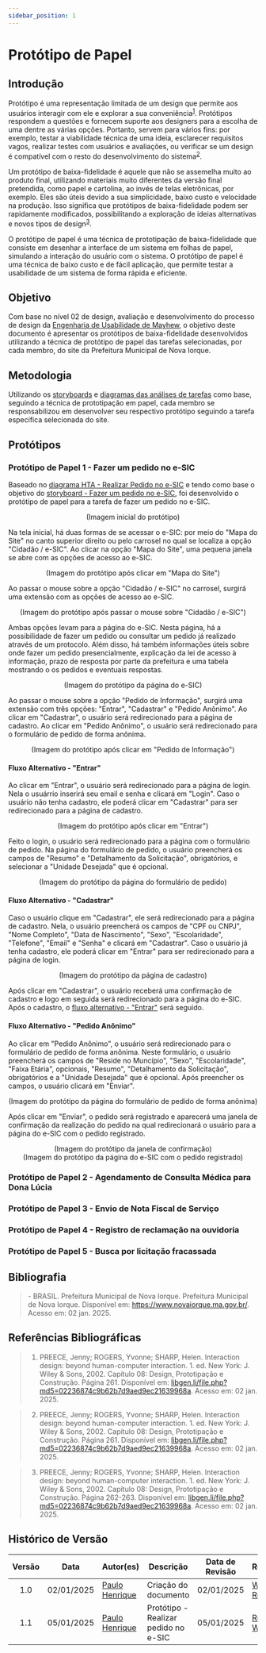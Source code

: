 ```yaml
---
sidebar_position: 1
---
```


# Protótipo de Papel

## Introdução

Protótipo é uma representação limitada de um design que permite aos usuários interagir com ele e explorar a sua conveniência<sup>[1](./prototipoDePapel.md#referências-bibliográficas)</sup>. Protótipos respondem a questões e fornecem suporte aos designers para a escolha de uma dentre as várias opções. Portanto, servem para vários fins: por exemplo, testar a viabilidade técnica de uma ideia, esclarecer requisitos vagos, realizar testes com usuários e avaliações, ou verificar se um design é compatível com o resto do desenvolvimento do sistema<sup>[2](./prototipoDePapel.md#referências-bibliográficas)</sup>.

Um protótipo de baixa-fidelidade é aquele que não se assemelha muito ao produto final, utilizando materiais muito diferentes da versão final pretendida, como papel e cartolina, ao invés de telas eletrônicas, por exemplo. Eles são úteis devido a sua simplicidade, baixo custo e velocidade na produção. Isso significa que protótipos de baixa-fidelidade podem ser rapidamente modificados, possibilitando a exploração de ideias alternativas e novos tipos de design<sup>[3](./prototipoDePapel.md#referências-bibliográficas)</sup>. 

O protótipo de papel é uma técnica de prototipação de baixa-fidelidade que consiste em desenhar a interface de um sistema em folhas de papel, simulando a interação do usuário com o sistema. O protótipo de papel é uma técnica de baixo custo e de fácil aplicação, que permite testar a usabilidade de um sistema de forma rápida e eficiente.

## Objetivo

Com base no nível 02 de design, avaliação e desenvolvimento do processo de design da [Engenharia de Usabilidade de Mayhew](../../planejamento/processosDeDesign.md#engenharia-de-usabilidade-de-mayhew), o objetivo deste documento é apresentar os protótipos de baixa-fidelidade desenvolvidos utilizando a técnica de protótipo de papel das tarefas selecionadas, por cada membro, do site da Prefeitura Municipal de Nova Iorque.

## Metodologia

Utilizando os [storyboards](../nivel01/Storyboard/storyboards.md) e [diagramas das análises de tarefas](../../analise-de-requisitos/analiseTarefas.md) como base, seguindo a técnica de prototipação em papel, cada membro se responsabilizou em desenvolver seu respectivo protótipo seguindo a tarefa específica selecionada do site.

## Protótipos

### Protótipo de Papel 1 - Fazer um pedido no e-SIC

Baseado no [diagrama HTA - Realizar Pedido no e-SIC](../../analise-de-requisitos/analiseTarefas.md#tarefa-01---realizar-pedido-no-e-sic) e tendo como base o objetivo do [storyboard - Fazer um pedido no e-SIC](../nivel01/Storyboard/storyboards.md#storyboard-1---fazer-um-pedido-no-e-sic), foi desenvolvido o protótipo de papel para a tarefa de fazer um pedido no e-SIC.

<center>
(Imagem inicial do protótipo)
</center>

Na tela inicial, há duas formas de se acessar o e-SIC: por meio do "Mapa do Site" no canto superior direito ou pelo carrosel no qual se localiza a opção "Cidadão / e-SIC". Ao clicar na opção "Mapa do Site", uma pequena janela se abre com as opções de acesso ao e-SIC. 

<center>
(Imagem do protótipo após clicar em "Mapa do Site")
</center>

Ao passar o mouse sobre a opção "Cidadão / e-SIC" no carrosel, surgirá uma extensão com as opções de acesso ao e-SIC.

<center>
(Imagem do protótipo após passar o mouse sobre "Cidadão / e-SIC")
</center>

Ambas opções levam para a página do e-SIC. Nesta página, há a possibilidade de fazer um pedido ou consultar um pedido já realizado através de um protocolo. Além disso, há também informações úteis sobre onde fazer um pedido presencialmente, explicação da lei de acesso à informação, prazo de resposta por parte da prefeitura e uma tabela mostrando o os pedidos e eventuais respostas.

<center>
(Imagem do protótipo da página do e-SIC)
</center>

Ao passar o mouse sobre a opção "Pedido de Informação", surgirá uma extensão com três opções: "Entrar", "Cadastrar" e "Pedido Anônimo". Ao clicar em "Cadastrar", o usuário será redirecionado para a página de cadastro. Ao clicar em "Pedido Anônimo", o usuário será redirecionado para o formulário de pedido de forma anônima.

<center>
(Imagem do protótipo após clicar em "Pedido de Informação")
</center>

#### Fluxo Alternativo - "Entrar"

Ao clicar em "Entrar", o usuário será redirecionado para a página de login. Nela o usuárrio inserirá seu email e senha e clicará em "Login". Caso o usuário não tenha cadastro, ele poderá clicar em "Cadastrar" para ser redirecionado para a página de cadastro.

<center>
(Imagem do protótipo após clicar em "Entrar")
</center>

Feito o login, o usuário será redirecionado para a página com o formulário de pedido. Na página do formulário de pedido, o usuário preencherá os campos de "Resumo" e "Detalhamento da Solicitação", obrigatórios, e selecionar a "Unidade Desejada" que é opcional.

<center>
(Imagem do protótipo da página do formulário de pedido)
</center>

#### Fluxo Alternativo - "Cadastrar"

Caso o usuário clique em "Cadastrar", ele será redirecionado para a página de cadastro. Nela, o usuário preencherá os campos de "CPF ou CNPJ", "Nome Completo", "Data de Nascimento", "Sexo", "Escolaridade", "Telefone", "Email" e "Senha" e clicará em "Cadastrar". Caso o usuário já tenha cadastro, ele poderá clicar em "Entrar" para ser redirecionado para a página de login.

<center>
(Imagem do protótipo da página de cadastro)
</center>

Após clicar em "Cadastrar", o usuário receberá uma confirmação de cadastro e logo em seguida será redirecionado para a página do e-SIC. Após o cadastro, o [fluxo alternativo - "Entrar"](#fluxo-alternativo---entrar) será seguido.

#### Fluxo Alternativo - "Pedido Anônimo"

Ao clicar em "Pedido Anônimo", o usuário será redirecionado para o formulário de pedido de forma anônima. Neste formulário, o usuário preencherá os campos de "Reside no Muncípio", "Sexo", "Escolaridade", "Faixa Etária", opcionais, "Resumo", "Detalhamento da Solicitação", obrigatórios e a "Unidade Desejada" que é opcional. Após preencher os campos, o usuário clicará em "Enviar".

<center>
(Imagem do protótipo da página do formulário de pedido de forma anônima)
</center>

Após clicar em "Enviar", o pedido será registrado e aparecerá uma janela de confirmação da realização do pedido na qual redirecionará o usuário para a página do e-SIC com o pedido registrado.

<center>
(Imagem do protótipo da janela de confirmação)
</center>

<center>
(Imagem do protótipo da página do e-SIC com o pedido registrado)
</center>

### Protótipo de Papel 2 - Agendamento de Consulta Médica para Dona Lúcia

### Protótipo de Papel 3 - Envio de Nota Fiscal de Serviço

### Protótipo de Papel 4 - Registro de reclamação na ouvidoria

### Protótipo de Papel 5 - Busca por licitação fracassada

## Bibliografia

> \- BRASIL. Prefeitura Municipal de Nova Iorque. Prefeitura Municipal de Nova Iorque. Disponível em: https://www.novaiorque.ma.gov.br/. Acesso em: 02 jan. 2025.   

## Referências Bibliográficas

> 1. PREECE, Jenny; ROGERS, Yvonne; SHARP, Helen. Interaction design: beyond human-computer interaction. 1. ed. New York: J. Wiley & Sons, 2002. Capítulo 08: Design, Prototipação e Construção. Página 261. Disponível em: [libgen.li/file.php?md5=02236874c9b62b7d9aed9ec21639968a](https://libgen.li/file.php?md5=02236874c9b62b7d9aed9ec21639968a). Acesso em: 02 jan. 2025.

> 2. PREECE, Jenny; ROGERS, Yvonne; SHARP, Helen. Interaction design: beyond human-computer interaction. 1. ed. New York: J. Wiley & Sons, 2002. Capítulo 08: Design, Prototipação e Construção. Página 261. Disponível em: [libgen.li/file.php?md5=02236874c9b62b7d9aed9ec21639968a](https://libgen.li/file.php?md5=02236874c9b62b7d9aed9ec21639968a). Acesso em: 02 jan. 2025.

> 3. PREECE, Jenny; ROGERS, Yvonne; SHARP, Helen. Interaction design: beyond human-computer interaction. 1. ed. New York: J. Wiley & Sons, 2002. Capítulo 08: Design, Prototipação e Construção. Página 262-263. Disponível em: [libgen.li/file.php?md5=02236874c9b62b7d9aed9ec21639968a](https://libgen.li/file.php?md5=02236874c9b62b7d9aed9ec21639968a). Acesso em: 02 jan. 2025.

## Histórico de Versão

| Versão | Data | Autor(es) | Descrição | Data de Revisão | Revisor(es) |
|:---:|:---:|---|---|:---:|---|
| 1.0 | 02/01/2025 | [Paulo Henrique](https://github.com/paulomh) | Criação do documento | 02/01/2025 | [Weverton Rodrigues](https://github.com/vevetin)  |
| 1.1 | 05/01/2025 | [Paulo Henrique](https://github.com/paulomh) | Protótipo - Realizar pedido no e-SIC | 05/01/2025 | [Rodrigo Wendrel](https://github.com/junioramaral22)  |
